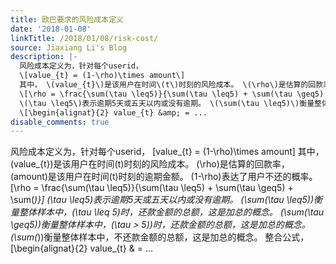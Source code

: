```yaml
---
title: 欧巴要求的风险成本定义
date: '2018-01-08'
linkTitle: /2018/01/08/risk-cost/
source: Jiaxiang Li's Blog
description: |-
  风险成本定义为，针对每个userid，
  \[value_{t} = (1-\rho)\times amount\]
  其中， \(value_{t}\)是该用户在时间\(t\)时刻的风险成本。 \(\rho\)是估算的回款率， \(amount\)是该用户在时间\(t\)时刻的逾期金额。 \(1-\rho\)表达了用户不还的概率。
  \[\rho = \frac{\sum(\tau \leq5)}{\sum(\tau \leq5) + \sum(\tau \geq5) + \sum(*)}\]
  \(\tau \leq5\)表示逾期5天或五天以内或没有逾期。 \(\sum(\tau \leq5)\)衡量整体样本中，\(\tau \leq 5\)时，还款金额的总额，这是加总的概念。 \(\sum(\tau \geq5)\)衡量整体样本中，\(\tau &gt; 5)\)时，还款金额的总额，这是加总的概念。 \(\sum(*)\)衡量整体样本中，不还款金额的总额，这是加总的概念。 整合公式，
  \[\begin{alignat}{2} value_{t} &amp; = ...
disable_comments: true
---
```

风险成本定义为，针对每个userid，
\[value_{t} = (1-\rho)\times amount\]
其中， \(value_{t}\)是该用户在时间\(t\)时刻的风险成本。 \(\rho\)是估算的回款率， \(amount\)是该用户在时间\(t\)时刻的逾期金额。 \(1-\rho\)表达了用户不还的概率。
\[\rho = \frac{\sum(\tau \leq5)}{\sum(\tau \leq5) + \sum(\tau \geq5) + \sum(*)}\]
\(\tau \leq5\)表示逾期5天或五天以内或没有逾期。 \(\sum(\tau \leq5)\)衡量整体样本中，\(\tau \leq 5\)时，还款金额的总额，这是加总的概念。 \(\sum(\tau \geq5)\)衡量整体样本中，\(\tau &gt; 5)\)时，还款金额的总额，这是加总的概念。 \(\sum(*)\)衡量整体样本中，不还款金额的总额，这是加总的概念。 整合公式，
\[\begin{alignat}{2} value_{t} &amp; = ...